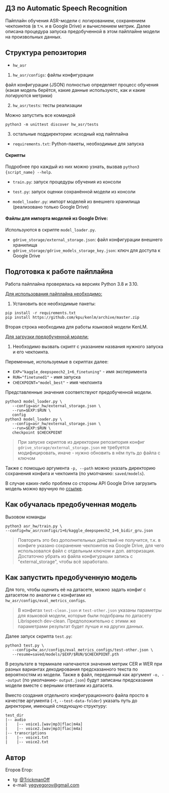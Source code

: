 ## ДЗ по Automatic Speech Recognition

Пайплайн обучения ASR-модели с логированием, сохранением чекпоинтов (в т.ч. и в Google Drive) и вычислением метрик.
Далее описана процедура запуска предобученной в этом пайплайне модели на произвольных данных.

## Структура репозитория
- `hw_asr`
1. `hw_asr/configs`: файлы конфигурации

файл конфигурации (JSON) полностью определяет процесс обучения (какая модель берётся, какие данные используютс, как и какие логируются метрики)

2. `hw_asr/tests`: тесты реализации

Можно запустить все командой
```
python3 -m unittest discover hw_asr/tests
```

3. остальные поддиректории: исходный код пайплайна

- `requirements.txt`: Python-пакеты, необходимые для запуска

#### Скрипты

Подробнее про каждый из них можно узнать, вызвав `python3 {script_name} --help`.

- `train.py`: запуск процедуры обучения из консоли

- `test.py`: запуск оценки сохранённой модели из консоли

- `model_loader.py`: импорт моделей из внешнего хранилища (реализовано только Google Drive)

#### Файлы для импорта моделей из Google Drive:

Используются в скрипте `model_loader.py`.

- `gdrive_storage/external_storage.json`: файл конфигурации внешнего хранилища
- `gdrive_storage/gdrive_models_storage_key.json`: ключ для доступа к Google Drive

## Подготовка к работе пайплайна

Работа пайплайна проверялась на версиях Python 3.8 и 3.10.

<u>Для использования пайплайна необходимо:</u>
1. Установить все необходимые пакеты:
```
pip install -r requirements.txt
pip install https://github.com/kpu/kenlm/archive/master.zip
```

Вторая строка необходима для работы языковой модели KenLM.

<u>Для загрузки предобученной модели:</u>

1. Необходимо вызвать скрипт с указанием названия нужного запуска и его чекпоинта.

Переменные, используемые в скриптах далее:
- `EXP="kaggle_deepspeech2_1+6_finetuning"` - имя эксперимента
- `RUN="finetuned1"` - имя запуска
- `CHECKPOINT="model_best"` - имя чекпоинта

Представленные значения соответствуют предобученной модели.

```
python3 model_loader.py \
   --config=asr_hw/external_storage.json \
   --run=$EXP:$RUN \
   config
python3 model_loader.py \
   --config=asr_hw/external_storage.json \
   --run=$EXP:$RUN \
   checkpoint $CHECKPOINT
```

> При запуске скриптов из директории репозитория конфиг `gdrive_storage/external_storage.json` не требуется модифицировать, иначе - нужно обновить в нём путь до файла с ключом

Также с помощью аргумента `-p, --path` можно указать директорию сохранения конфига и чекпоинта (по умолчанию: `saved/models`).

В случае каких-либо проблем со стороны API Google Drive загрузить модель можно вручную по [ссылке](https://drive.google.com/drive/folders/1k7JkQV9ZBwQTKEYfJqt78gI5ko6NtYN-?usp=drive_link).


## Как обучалась предобученная модель

Вызовом команды

```
python3 asr_hw/train.py \
--config=hw_asr/configs/1+6/kaggle_deepspeech2_1+6_bidir_gru.json
```

> Повторить это без дополнительных действий не получится, т.к. в конфиге указано сохранение чекпоинтов на Google Drive, для чего использовался файл с отдельным ключом и доп. авторизация.
Достаточно убрать из файла конфигурации запись с "external_storage", чтобы всё заработало.


## Как запустить предобученную модель

Для того, чтобы оценить её на датасете, можно задать конфиг с датасетом по аналогии с конфигами из `hw_asr/configs/eval_metrics_configs`.

> В конфигах `test-clean.json` и `test-other.json` указаны параметры для языковой модели, которые были подобраны по датасету Librispeech dev-clean.
Предположительно с этими же параметрами результат будет лучше и на других данных.

Далее запуск скрипта `test.py`:
```
python3 test.py \
   --config=hw_asr/configs/eval_metrics_configs/test-other.json \
   --resume=saved/models/$EXP/$RUN/$CHECKPOINT.pth
```

В результате в терминале напечаются значения метрик CER и WER при разных вариантах декодирования предсказанного текста по вероятностям из модели.
Также в файл, переданный как аргумент `-o, --output` (по умолчанию- `output.json`) будут записаны предсказания модели вместе с верными ответами из датасета.

Вместо создания отдельного конфигурационного файла просто в качестве аргумента (`-t`, `--test-data-folder`) указать путь до директории, имеющей следующую структуру:
```
test_dir
|-- audio
|    |-- voice1.[wav|mp3|flac|m4a]
|    |-- voice2.[wav|mp3|flac|m4a]
|-- transcriptions
|    |-- voice1.txt
|    |-- voice2.txt
```

## Автор

Егоров Егор:
- tg: [@TrickmanOff](https://t.me/TrickmanOff)
- e-mail: yegyegorov@gmail.com